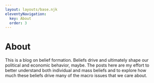 ```yaml
---
layout: layouts/base.njk
eleventyNavigation:
  key: About
  order: 3
---
```

# About

This is a blog on belief formation. Beliefs drive and ultimately shape our political and economic behavior, maybe. The posts here are my effort to better understand both individual and mass beliefs and to explore how much these beliefs drive many of the macro issues that we care about.